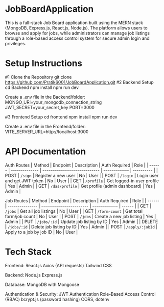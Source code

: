 # JobBoardApplication
This is a full-stack Job Board application built using the MERN stack (MongoDB, Express.js, React.js, Node.js). The platform allows users to browse and apply for jobs, while administrators can manage job listings through a role-based access control system for secure admin login and privileges.

# Setup Instructions
#1 Clone the Repository
git clone https://github.com/Pratik6001/JobBoardApplication.git
#2 Backend Setup
cd Backend
npm install
npm run dev

Create a .env file in the Backend/folder:
MONGO_URI=your_mongodb_connection_string
JWT_SECRET=your_secret_key
PORT=3000

#3 Frontend Setup
cd frontend
npm install
npm run dev

Create a .env file in the Frontend/folder:
VITE_SERVER_URL=http://localhost:3000

# API Documentation 
Auth Routes
| Method | Endpoint       | Description                   | Auth Required | Role       |
| ------ | -------------- | ----------------------------- | ------------- | ---------- |
| POST   | `/sign`        | Register a new user           | No            | User       |
| POST   | `/login`       | Login user and get JWT token  | No            | User       |
| GET    | `/profile`     | Get logged-in user profile    | Yes           | Admin      |
| GET    | `/das/profile` | Get profile (admin dashboard) | Yes           | Admin      |

Job Routes
| Method | Endpoint        | Description              | Auth Required | Role   |
| ------ | --------------- | ------------------------ | ------------- | ------ |
| GET    | `/jobs`         | Get all job listings     | No            | User   |
| GET    | `/form-count`   | Get total form/job count | No            | User   |
| POST   | `/jobs`         | Create a new job listing | Yes           | Admin  |
| PUT    | `/jobs/:id`     | Update job listing by ID | Yes           | Admin  |
| DELETE | `/jobs/:id`     | Delete job listing by ID | Yes           | Admin  |
| POST   | `/apply/:jobId` | Apply to a job by job ID | No            | User   |

# Tech Stack
Frontend:
React.js
Axios (API requests)
Tailwind CSS 

Backend:
Node.js
Express.js

Database:
MongoDB with Mongoose

Authentication & Security:
JWT Authentication
Role-Based Access Control (RBAC)
bcrypt.js (password hashing)
CORS, dotenv




